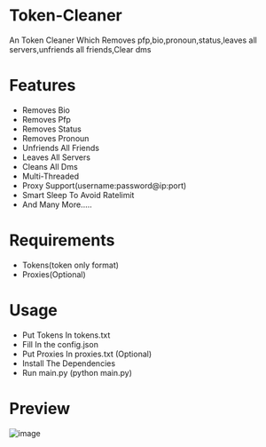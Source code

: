 # Token-Cleaner
An Token Cleaner Which Removes pfp,bio,pronoun,status,leaves all servers,unfriends all friends,Clear dms 

# Features

- Removes Bio
- Removes Pfp
- Removes Status
- Removes Pronoun
- Unfriends All Friends
- Leaves All Servers
- Cleans All Dms 
- Multi-Threaded
- Proxy Support(username:password@ip:port)
- Smart Sleep To Avoid Ratelimit
- And Many More.....

# Requirements

- Tokens(token only format)
- Proxies(Optional)

# Usage 

- Put Tokens In tokens.txt
- Fill In the config.json
- Put Proxies In proxies.txt (Optional)
- Install The Dependencies
- Run main.py (python main.py)

# Preview 

![image](https://github.com/user-attachments/assets/56937b12-2dde-4f80-9dec-0945e4469516)
